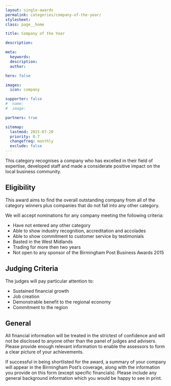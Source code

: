 ```yaml
---
layout: single-awards
permalink: categories/company-of-the-year/
stylesheet:
class: page__home

title: Company of the Year

description:

meta:
  keywords:
  description:
  author:

hero: false

images:
  icon: company

supporter: false
#  name:
#  image:

partners: true

sitemap:
  lastmod: 2015-07-20
  priority: 0.7
  changefreq: monthly
  exclude: false
---
```

This category recognises a company who has excelled in their field of expertise, developed staff and made a considerate positive impact on the local business community.

## Eligibility

This award aims to find the overall outstanding company from all of the category winners plus companies that do not fall into any other category.

We will accept nominations for any company meeting the following criteria:

- Have not entered any other category
- Able to show industry recognition, accreditation and accolades
- Able to show commitment to customer service by testimonials
- Basted in the West Midlands
- Trading for more then two years
- Not open to any sponsor of the Birmingham Post Business Awards 2015

## Judging Criteria

The judges will pay particular attention to:

- Sustained financial growth
- Job creation
- Demonstrable benefit to the regional economy
- Commitment to the region

## General

All financial information will be treated in the strictest of confidence and will not be disclosed to anyone other than the panel of judges and advisers. Please provide enough relevant information to enable the assessors to form a clear picture of your achievements.

If successful in being shortlisted for the award, a summary of your company will appear in the Birmingham Post&rsquo;s coverage, along with the information you provide on this form (except specific financials). Please include any general background information which you would be happy to see in print.
